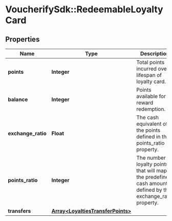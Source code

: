 # VoucherifySdk::RedeemableLoyaltyCard

## Properties

| Name | Type | Description | Notes |
| ---- | ---- | ----------- | ----- |
| **points** | **Integer** | Total points incurred over lifespan of loyalty card. | [optional] |
| **balance** | **Integer** | Points available for reward redemption. | [optional] |
| **exchange_ratio** | **Float** | The cash equivalent of the points defined in the points_ratio property. | [optional] |
| **points_ratio** | **Integer** | The number of loyalty points that will map to the predefined cash amount defined by the exchange_ratio property. | [optional] |
| **transfers** | [**Array&lt;LoyaltiesTransferPoints&gt;**](LoyaltiesTransferPoints.md) |  | [optional] |

